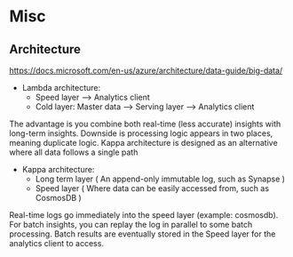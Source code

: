 # Misc

## Architecture

<https://docs.microsoft.com/en-us/azure/architecture/data-guide/big-data/>

- Lambda architecture:
    - Speed layer --> Analytics client
    - Cold layer: Master data --> Serving layer --> Analytics client

The advantage is you combine both real-time (less accurate) insights with long-term insights. Downside is processing logic appears in two places, meaning duplicate logic. Kappa architecture is designed as an alternative where all data follows a single path

- Kappa architecture:
    - Long term layer ( An append-only immutable log, such as Synapse )
    - Speed layer ( Where data can be easily accessed from, such as CosmosDB )

Real-time logs go immediately into the speed layer (example: cosmosdb). For batch insights, you can replay the log in parallel to some batch processing. Batch results are eventually stored in the Speed layer for the analytics client to access.